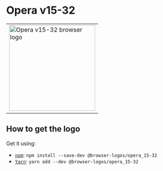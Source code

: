 Opera v15-32
============

<!-- markdownlint-disable line-length no-inline-html -->
<table>
    <tr height=240>
        <td>
            <a href="https://github.com/alrra/browser-logos/tree/896ab303b43decd25c518ea5dc0081e6974d344a/src/archive/opera_15-32">
                <img width=230 src="https://raw.githubusercontent.com/alrra/browser-logos/896ab303b43decd25c518ea5dc0081e6974d344a/src/archive/opera_15-32/opera_15-32_512x512.png" alt="Opera v15-32 browser logo">
            </a>
        </td>
    </tr>
</table>
<!-- markdownlint-enable line-length no-inline-html -->

How to get the logo
-------------------

Get it using:

* [`npm`][npm]: `npm install --save-dev @browser-logos/opera_15-32`
* [`Yarn`][yarn]: `yarn add --dev @browser-logos/opera_15-32`

<!-- Link labels: -->

[npm]: https://www.npmjs.com/
[yarn]: https://yarnpkg.com/
